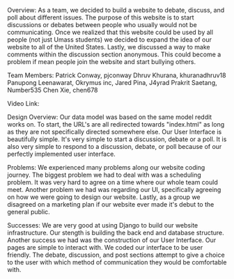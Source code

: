 Overview:
As a team, we decided to build a website to debate, discuss, and poll about different issues. The purpose of this website is to start discussions or debates between people who usually would not be communicating. Once we realized that this website could be used by all people (not just Umass students) we decided to expand the idea of our website to all of the United States. Lastly, we discussed a way to make comments within the discussion section anonymous. This could become a problem if mean people join the website and start bullying others.


Team Members:
Patrick Conway, pjconway
Dhruv Khurana, khuranadhruv18
Panupong Leenawarat, Okrymus inc,
Jared Pina, J4yrad
Prakrit Saetang, Number535
Chen Xie, chen678


Video Link:



Design Overview:
Our data model was based on the same model reddit works on. To start, the URL's are all redirected towards "index.html" as long as they are not specifically directed somewhere else. Our User Interface is beautifully simple. It's very simple to start a discussion, debate or a poll. It is also very simple to respond to a discussion, debate, or poll because of our perfectly implemented user interface.


Problems:
We experienced many problems along our website coding journey. The biggest problem we had to deal with was a scheduling problem. It was very hard to agree on a time where our whole team could meet. Another problem we had was regarding our UI, specifically agreeing on how we were going to design our website. Lastly, as a group we disagreed on a marketing plan if our website ever made it's debut to the general public.


Successes:
We are very good at using Django to build our website infrastructure. Our stength is building the back end and database structure. Another success we had was the construction of our User Interface. Our pages are simple to interact with. We coded our interface to be user friendly. The debate, discussion, and post sections attempt to give a choice to the user with which method of communication they would be comfortable with.
